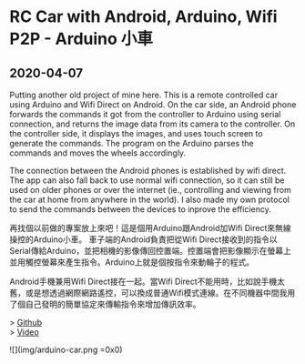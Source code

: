 # RC Car with Android, Arduino, Wifi P2P - Arduino 小車
## 2020-04-07

Putting another old project of mine here. This is a remote controlled car using Arduino and Wifi Direct on Android. On the car side, an Android phone forwards the commands it got from the controller to Arduino using serial connection, and returns the image data from its camera to the controller. On the controller side, it displays the images, and uses touch screen to generate the commands. The program on the Arduino parses the commands and moves the wheels accordingly.

The connection between the Android phones is established by wifi direct. The app can also fall back to use normal wifi connection, so it can still be used on older phones or over the internet (ie., controlling and viewing from the car at home from anywhere in the world). I also made my own protocol to send the commands between the devices to inprove the efficiency.

再找個以前做的專案放上來吧！這是個用Arduino跟Android加Wifi Direct來無線操控的Arduino小車。 車子端的Android負責把從Wifi Direct接收到的指令以Serial傳給Arduino，並把相機的影像傳回控置端。控置端會把影像顯示在螢幕上並用觸控螢幕來產生指令。Arduino上就是個按指令來動輪子的程式。

Android手機兼用Wifi Direct接在一起。當Wifi Direct不能用時，比如說手機太舊，或是想透過網際網路遙控，可以換成普通Wifi模式連線。在不同機器中間我用了個自己發明的簡單協定來傳輸指令來增加傳訊效率。

\> [Github](https://github.com/Rio6/ArduinoCar)  
\> [Video](https://drive.google.com/open?id=1fRrYWeqpyM9GWmR_WWx4t9prx3W_GbB_)

![](img/arduino-car.png =0x0)
